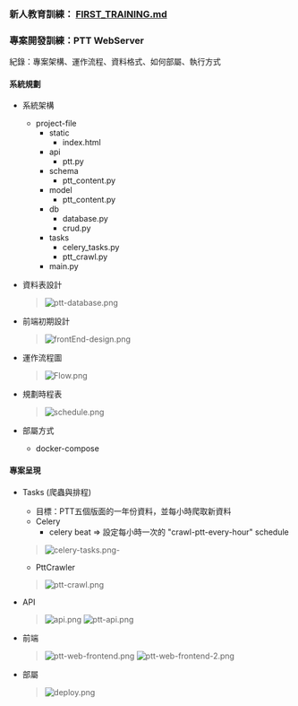 
### 新人教育訓練： [FIRST_TRAINING.md](FIRST_TRAINING.md)

### 專案開發訓練：PTT WebServer

紀錄：專案架構、運作流程、資料格式、如何部屬、執行方式

#### 系統規劃

- 系統架構
  - project-file
      - static
        - index.html
      - api
        - ptt.py
      - schema
        - ptt_content.py
      - model
        - ptt_content.py
      - db
        - database.py
        - crud.py
      - tasks
        - celery_tasks.py
        - ptt_crawl.py
      - main.py

- 資料表設計
  > ![ptt-database.png](img/ptt-database.png)
- 前端初期設計
  > ![frontEnd-design.png](img/frontEnd-design.png)
  
- 運作流程圖
  > ![Flow.png](drawio-pic/Flow.png)
- 規劃時程表
  > ![schedule.png](img/schedule.png)
- 部屬方式
  - docker-compose


#### 專案呈現

- Tasks (爬蟲與排程)
  - 目標：PTT五個版面的一年份資料，並每小時爬取新資料
  - Celery
    - celery beat => 設定每小時一次的 "crawl-ptt-every-hour" schedule
  > ![celery-tasks.png](drawio-pic/celery-tasks.png)- 
  - PttCrawler
  > ![ptt-crawl.png](drawio-pic/ptt-crawl.png)

- API
  > ![api.png](img/api.png)
  > ![ptt-api.png](drawio-pic/ptt-api.png)
- 前端
  > ![ptt-web-frontend.png](img/ptt-web-frontend.png)
  > ![ptt-web-frontend-2.png](img/ptt-web-frontend-2.png)
- 部屬
  > ![deploy.png](drawio-pic/deploy.png)

